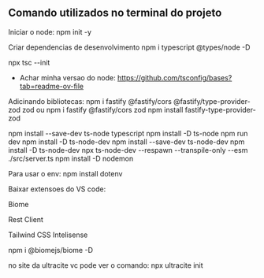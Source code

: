 ## Comando utilizados no terminal do projeto

Iniciar o node:
npm init -y

Criar dependencias de desenvolvimento
npm i typescript @types/node -D

npx tsc --init

- Achar minha versao do node: https://github.com/tsconfig/bases?tab=readme-ov-file
 

 Adicinando bibliotecas: 
npm i fastify @fastify/cors @fastify/type-provider-zod zod
ou
npm i fastify @fastify/cors zod
npm install fastify-type-provider-zod


npm install --save-dev ts-node typescript
npm install -D ts-node
npm run dev
npm install -D ts-node-dev
npm install --save-dev ts-node-dev
npm install -D ts-node-dev
npx ts-node-dev --respawn --transpile-only --esm ./src/server.ts
npm install -D nodemon

Para usar o env: npm install dotenv

Baixar extensoes do VS code: 

Biome

Rest Client

Tailwind CSS Intelisense

npm i @biomejs/biome -D

no site da ultracite vc pode ver o comando: npx ultracite init